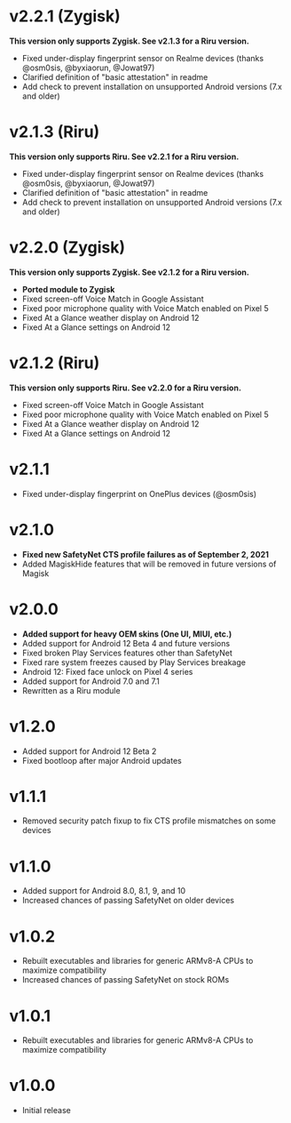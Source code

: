 # v2.2.1 (Zygisk)

**This version only supports Zygisk. See v2.1.3 for a Riru version.**

- Fixed under-display fingerprint sensor on Realme devices (thanks @osm0sis, @byxiaorun, @Jowat97)
- Clarified definition of "basic attestation" in readme
- Add check to prevent installation on unsupported Android versions (7.x and older)

# v2.1.3 (Riru)

**This version only supports Riru. See v2.2.1 for a Riru version.**

- Fixed under-display fingerprint sensor on Realme devices (thanks @osm0sis, @byxiaorun, @Jowat97)
- Clarified definition of "basic attestation" in readme
- Add check to prevent installation on unsupported Android versions (7.x and older)

# v2.2.0 (Zygisk) 

**This version only supports Zygisk. See v2.1.2 for a Riru version.**

- **Ported module to Zygisk**
- Fixed screen-off Voice Match in Google Assistant
- Fixed poor microphone quality with Voice Match enabled on Pixel 5
- Fixed At a Glance weather display on Android 12
- Fixed At a Glance settings on Android 12

# v2.1.2 (Riru) 

**This version only supports Riru. See v2.2.0 for a Riru version.**

- Fixed screen-off Voice Match in Google Assistant
- Fixed poor microphone quality with Voice Match enabled on Pixel 5
- Fixed At a Glance weather display on Android 12
- Fixed At a Glance settings on Android 12

# v2.1.1

- Fixed under-display fingerprint on OnePlus devices (@osm0sis)

# v2.1.0

- **Fixed new SafetyNet CTS profile failures as of September 2, 2021**
- Added MagiskHide features that will be removed in future versions of Magisk

# v2.0.0

- **Added support for heavy OEM skins (One UI, MIUI, etc.)**
- Added support for Android 12 Beta 4 and future versions
- Fixed broken Play Services features other than SafetyNet
- Fixed rare system freezes caused by Play Services breakage
- Android 12: Fixed face unlock on Pixel 4 series
- Added support for Android 7.0 and 7.1
- Rewritten as a Riru module

# v1.2.0

- Added support for Android 12 Beta 2
- Fixed bootloop after major Android updates

# v1.1.1

- Removed security patch fixup to fix CTS profile mismatches on some devices

# v1.1.0

- Added support for Android 8.0, 8.1, 9, and 10
- Increased chances of passing SafetyNet on older devices

# v1.0.2

- Rebuilt executables and libraries for generic ARMv8-A CPUs to maximize compatibility
- Increased chances of passing SafetyNet on stock ROMs

# v1.0.1

- Rebuilt executables and libraries for generic ARMv8-A CPUs to maximize compatibility

# v1.0.0

- Initial release
